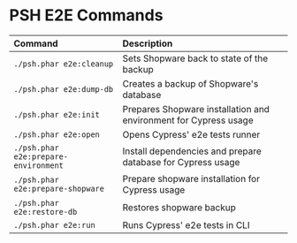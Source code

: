 # PSH E2E Commands

| Command | Description |
| :--- | :--- |
| `./psh.phar e2e:cleanup` | Sets Shopware back to state of the backup |
| `./psh.phar e2e:dump-db` | Creates a backup of Shopware's database |
| `./psh.phar e2e:init` | Prepares Shopware installation and environment for Cypress usage |
| `./psh.phar e2e:open` | Opens Cypress' e2e tests runner |
| `./psh.phar e2e:prepare-environment` | Install dependencies and prepare database for Cypress usage |
| `./psh.phar e2e:prepare-shopware` | Prepare shopware installation for Cypress usage |
| `./psh.phar e2e:restore-db` | Restores shopware backup |
| `./psh.phar e2e:run` | Runs Cypress' e2e tests in CLI |
